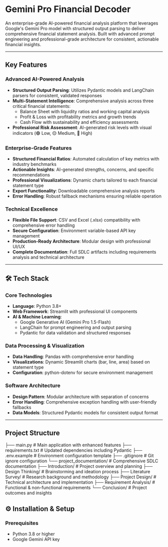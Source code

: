 # Gemini Pro Financial Decoder

An enterprise-grade AI-powered financial analysis platform that leverages Google's Gemini Pro model with structured output parsing to deliver comprehensive financial statement analysis. Built with advanced prompt engineering and professional-grade architecture for consistent, actionable financial insights.

---

## Key Features

### **Advanced AI-Powered Analysis**
- **Structured Output Parsing**: Utilizes Pydantic models and LangChain parsers for consistent, validated responses
- **Multi-Statement Intelligence**: Comprehensive analysis across three critical financial statements:
  - Balance Sheet with liquidity ratios and working capital analysis
  - Profit & Loss with profitability metrics and growth trends  
  - Cash Flow with sustainability and efficiency assessments
- **Professional Risk Assessment**: AI-generated risk levels with visual indicators (🟢 Low, 🟡 Medium, 🔴 High)

### **Enterprise-Grade Features**
- **Structured Financial Ratios**: Automated calculation of key metrics with industry benchmarks
- **Actionable Insights**: AI-generated strengths, concerns, and specific recommendations
- **Professional Visualizations**: Dynamic charts tailored to each financial statement type
- **Export Functionality**: Downloadable comprehensive analysis reports
- **Error Handling**: Robust fallback mechanisms ensuring reliable operation

### **Technical Excellence**
- **Flexible File Support**: CSV and Excel (.xlsx) compatibility with comprehensive error handling
- **Secure Configuration**: Environment variable-based API key management
- **Production-Ready Architecture**: Modular design with professional UI/UX
- **Complete Documentation**: Full SDLC artifacts including requirements analysis and technical architecture

---

## 🛠 Tech Stack

### **Core Technologies**
- **Language**: Python 3.8+
- **Web Framework**: Streamlit with professional UI components
- **AI & Machine Learning**:
  - Google Generative AI (Gemini Pro 1.5-Flash)
  - LangChain for prompt engineering and output parsing
  - Pydantic for data validation and structured responses

### **Data Processing & Visualization**
- **Data Handling**: Pandas with comprehensive error handling
- **Visualizations**: Dynamic Streamlit charts (bar, line, area) based on statement type
- **Configuration**: python-dotenv for secure environment management

### **Software Architecture**
- **Design Pattern**: Modular architecture with separation of concerns
- **Error Handling**: Comprehensive exception handling with user-friendly fallbacks
- **Data Models**: Structured Pydantic models for consistent output format

---

## Project Structure
├── main.py # Main application with enhanced features
├── requirements.txt # Updated dependencies including Pydantic
├── .env.example # Environment configuration template
├── .gitignore # Git ignore configuration
└── project_documentation/ # Comprehensive SDLC documentation
├── Introduction/ # Project overview and planning
├── Design Thinking/ # Brainstorming and ideation process
├── Literature Survey/ # Research background and methodology
├── Project Design/ # Technical architecture and implementation
├── Requirement Analysis/ # Functional & non-functional requirements
└── Conclusion/ # Project outcomes and insights

## ⚙️ Installation & Setup

### **Prerequisites**
- Python 3.8 or higher
- Google Gemini API key
